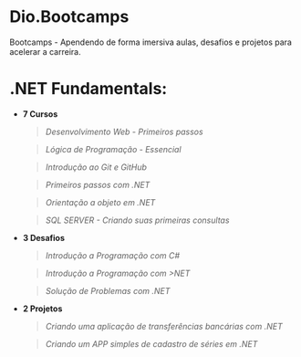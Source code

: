 # Dio.Bootcamps
Bootcamps - Apendendo de forma imersiva aulas, desafios e projetos para acelerar a carreira.

# .NET Fundamentals:
   * **7 Cursos** 
      > _Desenvolvimento Web - Primeiros passos_
      
      > _Lógica de Programação - Essencial_
      
      > _Introdução ao Git e GitHub_
      
      > _Primeiros passos com .NET_
      
      > _Orientação a objeto em .NET_
      
      > _SQL SERVER - Criando suas primeiras consultas_
      
   * **3 Desafios**       
      > _Introdução a Programação com C#_
      
      > _Introdução a Programação com >NET_
      
      > _Solução de Problemas com .NET_
   
   * **2 Projetos**
      > _Criando uma aplicação de transferências bancárias com .NET_

      > _Criando um APP simples de cadastro de séries em .NET_
      
